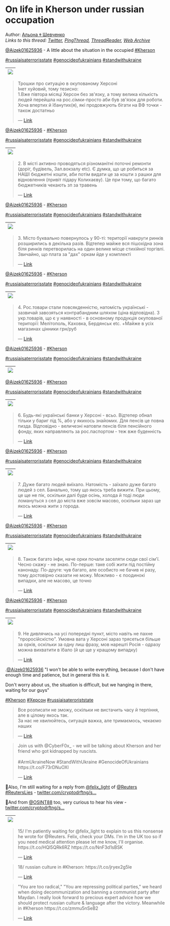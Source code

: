 # On life in Kherson under russian occupation

Author: [Альона ꑭ Шевченко](https://twitter.com/cryptodrftng)  
*Links to this thread: [Twitter](https://twitter.com/cryptodrftng/status/1548162430445899776), [PingThread](https://pingthread.com/thread/1548162430445899776), [ThreadReader](https://threadreaderapp.com/thread/1548162430445899776.html), [Web Archive](https://web.archive.org/web/*/https://twitter.com/cryptodrftng/status/1548162430445899776)*

[@Aizek01625936](https://twitter.com/Aizek01625936) - A little about the situation in the occupied [#Kherson](https://twitter.com/hashtag/Kherson) 

[#russiaisaterrorisstate](https://twitter.com/hashtag/russiaisaterrorisstate) [#genocideofukrainians](https://twitter.com/hashtag/genocideofukrainians) [#standwithukraine](https://twitter.com/hashtag/standwithukraine)

| [![](/media/1548176761279508480/3_1548162426415157248.jpg)](/media/1548176761279508480/3_1548162426415157248.jpg) |
| :-: |

<blockquote class="twitter-tweet">
    <p lang="en" dir="ltr">
    Трошки про ситуацію в окупованому Херсоні<br />
    Інет хуйовий, тому тезисно:<br />
    1.Вже півтора місяці Херсон без зв&#39;язку, а тому велика кількість людей перейшла на рос.сімки-просто аби був зв&#39;язок для роботи. Хоча впертих й їбанутих(я), які продовжують бігати на ВФ точки - також достатньо<br />
    </p>
    &mdash; <a href="https://twitter.com/Aizek01625936/status/1547998849100156929">Link</a>
</blockquote>

[@Aizek01625936](https://twitter.com/Aizek01625936) - [#Kherson](https://twitter.com/hashtag/Kherson) 

[#russiaisaterrorisstate](https://twitter.com/hashtag/russiaisaterrorisstate) [#genocideofukrainians](https://twitter.com/hashtag/genocideofukrainians) [#standwithukraine](https://twitter.com/hashtag/standwithukraine)

| [![](/media/1548176761279508480/3_1548163896996859908.jpg)](/media/1548176761279508480/3_1548163896996859908.jpg) |
| :-: |

<blockquote class="twitter-tweet">
    <p lang="en" dir="ltr">
    2. В місті активно проводяться різноманітні поточні ремонти (доріг, будівель, Зал.вокзалу etc). Є думка, що це робиться за НАШІ бюджетні кошти, аби потім видати це за кошти з рашки для відновлення (привіт підару Колихаєву). Це при тому, що багато бюджетників чекають зп за травень<br />
    </p>
    &mdash; <a href="https://twitter.com/Aizek01625936/status/1547999463213371396">Link</a>
</blockquote>

[@Aizek01625936](https://twitter.com/Aizek01625936) - [#Kherson](https://twitter.com/hashtag/Kherson) 

[#russiaisaterrorisstate](https://twitter.com/hashtag/russiaisaterrorisstate) [#genocideofukrainians](https://twitter.com/hashtag/genocideofukrainians) [#standwithukraine](https://twitter.com/hashtag/standwithukraine)

| [![](/media/1548176761279508480/3_1548165687025098752.jpg)](/media/1548176761279508480/3_1548165687025098752.jpg) |
| :-: |

<blockquote class="twitter-tweet">
    <p lang="en" dir="ltr">
    3. Місто буквально повернулось у 90-ті: території навкруги ринків розширились в декілька разів. Відтепер майже вся пішохідна зона біля ринків перетворилась на один велике місце стихійної торгівлі. Звичайно, що плата за &#34;дах&#34; оркам йде у комплекті<br />
    </p>
    &mdash; <a href="https://twitter.com/Aizek01625936/status/1547999973148483588">Link</a>
</blockquote>

[@Aizek01625936](https://twitter.com/Aizek01625936) - [#Kherson](https://twitter.com/hashtag/Kherson) 

[#russiaisaterrorisstate](https://twitter.com/hashtag/russiaisaterrorisstate) [#genocideofukrainians](https://twitter.com/hashtag/genocideofukrainians) [#standwithukraine](https://twitter.com/hashtag/standwithukraine)

| [![](/media/1548176761279508480/3_1548166585327636481.jpg)](/media/1548176761279508480/3_1548166585327636481.jpg) |
| :-: |

<blockquote class="twitter-tweet">
    <p lang="en" dir="ltr">
    4. Рос.товари стали повсякденністю, натомість українські - зазвичай завозяться контрабандним шляхом (ціна відповідна). З укр.товарів, що є у наявності - в основному продукція окупованої території: Мелітополь, Каховка, Бердянськ etc. &#43;Майже в усіх магазинах цінники грн/руб<br />
    </p>
    &mdash; <a href="https://twitter.com/Aizek01625936/status/1548000501387603969">Link</a>
</blockquote>

[@Aizek01625936](https://twitter.com/Aizek01625936) - [#Kherson](https://twitter.com/hashtag/Kherson) 

[#russiaisaterrorisstate](https://twitter.com/hashtag/russiaisaterrorisstate) [#genocideofukrainians](https://twitter.com/hashtag/genocideofukrainians) [#standwithukraine](https://twitter.com/hashtag/standwithukraine)

| [![](/media/1548176761279508480/3_1548170791941918722.jpg)](/media/1548176761279508480/3_1548170791941918722.jpg) |
| :-: |

[@Aizek01625936](https://twitter.com/Aizek01625936) - [#Kherson](https://twitter.com/hashtag/Kherson) 

[#russiaisaterrorisstate](https://twitter.com/hashtag/russiaisaterrorisstate) [#genocideofukrainians](https://twitter.com/hashtag/genocideofukrainians) [#standwithukraine](https://twitter.com/hashtag/standwithukraine)

| [![](/media/1548176761279508480/3_1548171618110738433.jpg)](/media/1548176761279508480/3_1548171618110738433.jpg) |
| :-: |

<blockquote class="twitter-tweet">
    <p lang="en" dir="ltr">
    6. Будь-які українські банки у Херсоні - всьо. Відтепер обнал тільки у бариг під %, або у якихось знайомих. Для пенсів це повна пизда. Відповідно - величезні натовпи пенсів біля пенсійного фонду, яких направляють за рос.паспортом - теж вже буденність<br />
    </p>
    &mdash; <a href="https://twitter.com/Aizek01625936/status/1548001828792463361">Link</a>
</blockquote>

[@Aizek01625936](https://twitter.com/Aizek01625936) - [#Kherson](https://twitter.com/hashtag/Kherson) 

[#russiaisaterrorisstate](https://twitter.com/hashtag/russiaisaterrorisstate) [#genocideofukrainians](https://twitter.com/hashtag/genocideofukrainians) [#standwithukraine](https://twitter.com/hashtag/standwithukraine)

| [![](/media/1548176761279508480/3_1548172448620695552.jpg)](/media/1548176761279508480/3_1548172448620695552.jpg) |
| :-: |

<blockquote class="twitter-tweet">
    <p lang="en" dir="ltr">
    7. Дуже багато людей виїхало. Натомість - заїхало дуже багато людей з сел. Банально, тому що якось треба вижити. При цьому, це ще не пік, оскільки далі буде осінь, холода й тоді люди ломануться з сел до міста вже зовсім масово, оскільки зараз ще якось можна жити з города.<br />
    </p>
    &mdash; <a href="https://twitter.com/Aizek01625936/status/1548002345300111365">Link</a>
</blockquote>

[@Aizek01625936](https://twitter.com/Aizek01625936) - [#Kherson](https://twitter.com/hashtag/Kherson) 

[#russiaisaterrorisstate](https://twitter.com/hashtag/russiaisaterrorisstate) [#genocideofukrainians](https://twitter.com/hashtag/genocideofukrainians) [#standwithukraine](https://twitter.com/hashtag/standwithukraine)

| [![](/media/1548176761279508480/3_1548173244842184704.jpg)](/media/1548176761279508480/3_1548173244842184704.jpg) |
| :-: |

<blockquote class="twitter-tweet">
    <p lang="en" dir="ltr">
    8. Також багато інфи, наче орки почали заселяти сюди свої сім&#39;ї. Чесно скажу - не знаю. По-перше: таке собі жити під постійну канонаду. По-друге: чув багато, але особисто не бачив ні разу, тому достовірно сказати не можу. Можливо - є поодинокі випадки, але не масово, це точно<br />
    </p>
    &mdash; <a href="https://twitter.com/Aizek01625936/status/1548002878656167951">Link</a>
</blockquote>

[@Aizek01625936](https://twitter.com/Aizek01625936) - [#Kherson](https://twitter.com/hashtag/Kherson) 

[#russiaisaterrorisstate](https://twitter.com/hashtag/russiaisaterrorisstate) [#genocideofukrainians](https://twitter.com/hashtag/genocideofukrainians) [#standwithukraine](https://twitter.com/hashtag/standwithukraine)

| [![](/media/1548176761279508480/3_1548174427140984833.jpg)](/media/1548176761279508480/3_1548174427140984833.jpg) |
| :-: |

<blockquote class="twitter-tweet">
    <p lang="en" dir="ltr">
    9. Не дивлячись на усі попередні пункт, місто навіть не пахне &#34;проросійскістю&#34;. Умовна вата у Херсоні зараз трясеться більше за орків, оскільки за одну лиш фразу, мов нарешті Росія - одразу можна вихватити в їбало (й це ще у кращому випадку)<br />
    </p>
    &mdash; <a href="https://twitter.com/Aizek01625936/status/1548003726756962304">Link</a>
</blockquote>

.[@Aizek01625936](https://twitter.com/Aizek01625936)
"I won't be able to write everything, because I don't have enough time and patience, but in general this is it.

Don't worry about us, the situation is difficult, but we hanging in there, waiting for our guys" 

[#Kherson](https://twitter.com/hashtag/Kherson) [#Херсон](https://twitter.com/hashtag/%D0%A5%D0%B5%D1%80%D1%81%D0%BE%D0%BD) [#russiaisateroriststate](https://twitter.com/hashtag/russiaisateroriststate)

<blockquote class="twitter-tweet">
    <p lang="en" dir="ltr">
    Все розписати не зможу, оскільки не вистачить часу й терпіння, але в цілому якось так.<br />
    За нас не хвилюйтесь, ситуація важка, але тримаємось, чекаємо наших<br />
    </p>
    &mdash; <a href="https://twitter.com/Aizek01625936/status/1548006665709948928">Link</a>
</blockquote>

<blockquote class="twitter-tweet">
    <p lang="en" dir="ltr">
    Join us with @CyberF0x_ - we will be talking about Kherson and her friend who got kidnapped by ruscists. <br />
    <br />
    #ArmUkraineNow #StandWithUkraine #GenocideOfUkrainians https://t.co/F73rDNuOXl<br />
    </p>
    &mdash; <a href="https://twitter.com/cryptodrftng/status/1537875366961815557">Link</a>
</blockquote>

🚨Also, I'm still waiting for a reply from  [@felix_light](https://twitter.com/felix_light) of [@Reuters](https://twitter.com/Reuters) 
[#ReutersLies](https://twitter.com/hashtag/ReutersLies) - [twitter.com/cryptodrftng/s…](https://twitter.com/cryptodrftng/status/1535384484811575296?s=21&t=om1spS2E24XYO_URWcjGAQ)

🚨And from [@OSINT88](https://twitter.com/OSINT88) too, very curious to hear his view - [twitter.com/cryptodrftng/s…](https://twitter.com/cryptodrftng/status/1531363976658964480?s=21&t=om1spS2E24XYO_URWcjGAQ)

| [![](/media/1548176761279508480/3_1548176556777824265.jpg)](/media/1548176761279508480/3_1548176556777824265.jpg) |
| :-: |

<blockquote class="twitter-tweet">
    <p lang="en" dir="ltr">
    15/ I&#39;m patiently waiting for @felix_light to explain to us this nonsense he wrote for @Reuters. Felix, check your DMs. I&#39;m in the UK too so if you need medical attention please let me know, I&#39;ll organise. https://t.co/HQl5QRk6RZ https://t.co/NnF3d1sBSK<br />
    </p>
    &mdash; <a href="https://twitter.com/cryptodrftng/status/1531305282663481349">Link</a>
</blockquote>

<blockquote class="twitter-tweet">
    <p lang="en" dir="ltr">
    18/ russian culture in #Kherson: https://t.co/jryex2g5le<br />
    </p>
    &mdash; <a href="https://twitter.com/cryptodrftng/status/1528586886284967943">Link</a>
</blockquote>

<blockquote class="twitter-tweet">
    <p lang="en" dir="ltr">
    &#34;You are too radical,&#34; &#34;You are repressing political parties,&#34; we heard when doing decommunization and banning a communist party after Maydan. I really look forward to precious expert advice how we should protect russian culture &amp; language after the victory. Meanwhile in #Kherson https://t.co/zmmu5nSeB2<br />
    </p>
    &mdash; <a href="https://twitter.com/OlenaHalushka/status/1528466690929041414">Link</a>
</blockquote>
